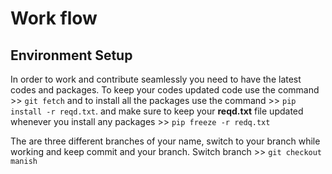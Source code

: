# Work flow 

## Environment Setup
 In order to work and contribute seamlessly you need to have the latest codes and packages. To keep your codes updated code use the command >> `git fetch`
 and to install all the packages use the command >> `pip install -r reqd.txt`. and make sure to keep your **reqd.txt** file updated whenever you install any packages >> `pip freeze -r redq.txt`

The are three different branches of your name, switch to your branch while working and keep commit and your branch. Switch branch >> `git checkout manish`


